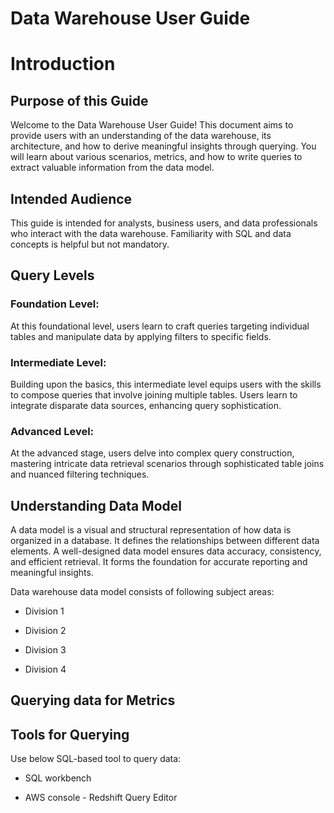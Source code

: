 # Data Warehouse User Guide

# Introduction

## Purpose of this Guide

Welcome to the Data Warehouse User Guide! This document aims to provide
users with an understanding of the data warehouse, its
architecture, and how to derive meaningful insights through querying.
You will learn about various scenarios, metrics, and how to write
queries to extract valuable information from the data model.

## Intended Audience

This guide is intended for analysts, business users, and data
professionals who interact with the data warehouse. Familiarity with SQL
and data concepts is helpful but not mandatory.

## Query Levels

### Foundation Level:

At this foundational level, users learn to craft queries targeting
individual tables and manipulate data by applying filters to specific
fields.

### Intermediate Level:

Building upon the basics, this intermediate level equips users with the
skills to compose queries that involve joining multiple tables. Users
learn to integrate disparate data sources, enhancing query
sophistication.

### Advanced Level:

At the advanced stage, users delve into complex query construction,
mastering intricate data retrieval scenarios through sophisticated table
joins and nuanced filtering techniques.


## Understanding Data Model

A data model is a visual and structural representation of how data is
organized in a database. It defines the relationships between different
data elements. A well-designed data model ensures data accuracy,
consistency, and efficient retrieval. It forms the foundation for
accurate reporting and meaningful insights.

Data warehouse data model consists of following subject areas:

- Division 1

- Division 2

- Division 3

- Division 4

## Querying data for Metrics

## Tools for Querying

Use below SQL-based tool to query data:

- SQL workbench

- AWS console - Redshift Query Editor